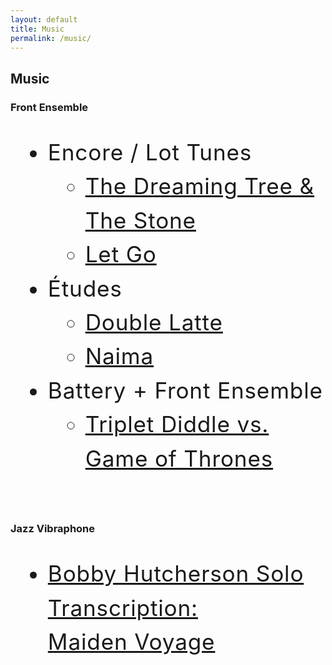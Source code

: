 ```yaml
---
layout: default
title: Music
permalink: /music/
---
```

<style>
div.container {
    max-width: 680px;
}
h3 {
    margin-bottom: 30px;
}
ul.music-list {
    font-size: 2.2rem;
    letter-spacing: 0.05rem;
    line-height: 3.4rem;
}
</style>

<h2>Music</h2>

<h3>Front Ensemble</h3>

<ul class="music-list">
  <li>Encore / Lot Tunes
    <ul>
      <li><a href="../dave-matthews-glassmen/">The Dreaming Tree &amp; The Stone</a></li>
      <li><a href="../let-go/">Let Go</a></li>
    </ul>
  </li>
  <li>Études
    <ul>
      <li><a href="../double-latte/">Double Latte</a></li>
      <li><a href="../naima/">Naima</a></li>
    </ul>
  </li>
  <li>Battery + Front Ensemble
    <ul>
      <li><a href="../triplet-diddle-game-of-thrones/">Triplet Diddle vs. Game of Thrones</a></li>
    </ul>
  </li>
</ul>

<br>

<h3>Jazz Vibraphone</h3>

<ul class="music-list">
  <li>
    <a href="../bobby-hutcherson-maiden-voyage/">
      Bobby Hutcherson Solo Transcription: Maiden&nbsp;Voyage
    </a>
  </li>
</ul>
